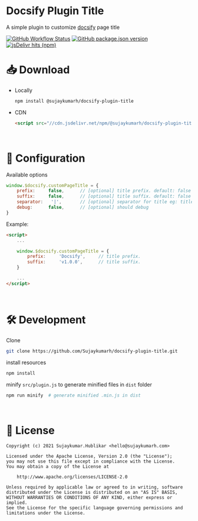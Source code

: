 # Docsify Plugin Title

A simple plugin to customize [docsify](https://github.com/docsifyjs/docsify/) page title

[![GitHub Workflow Status](https://img.shields.io/github/workflow/status/sujaykumarh/docsify-plugin-title/Build%20&%20Publish%20package)](https://github.com/Sujaykumarh/docsify-plugin-title/actions)
[![GitHub package.json version](https://img.shields.io/github/package-json/v/sujaykumarh/docsify-plugin-title)](https://www.npmjs.com/package/@sujaykumarh/docsify-plugin-title)
[![jsDelivr hits (npm)](https://img.shields.io/jsdelivr/npm/hm/@sujaykumarh/docsify-plugin-title)](https://www.jsdelivr.com/package/npm/@sujaykumarh/docsify-plugin-title)
<br>

# 📥 Download

- Locally

    ```bash
    npm install @sujaykumarh/docsify-plugin-title
    ```
- CDN

    ```html
    <script src="//cdn.jsdelivr.net/npm/@sujaykumarh/docsify-plugin-title@1.x/dist/plugin.min.js"></script>
    ```

<br>

# 🧰 Configuration

Available options

```js
window.$docsify.customPageTitle = {
    prefix:     false,      // [optional] title prefix. default: false eg: prefix: "Application"
    suffix:     false,      // [optional] title suffix. default: false eg: suffix: "v1.0.0"
    separator:   '|',       // [optional] separator for title eg: title->   prefix | title | suffix
    debug:      false,      // [optional] should debug
}
```

Example:

```html
<script>
    ...

    window.$docsify.customPageTitle = {
        prefix:     'Docsify',     // title prefix.
        suffix:     'v1.0.0',      // title suffix.
    }

    ...
</script>
```

<br>

# 🛠️ Development

Clone

```bash
git clone https://github.com/Sujaykumarh/docsify-plugin-title.git
```

install resources

```bash
npm install
```

minify `src/plugin.js` to generate minified files in `dist` folder

```bash
npm run minify  # generate minified .min.js in dist
```

<br>

# 📄 License

```
Copyright (c) 2021 Sujaykumar.Hublikar <hello@sujaykumarh.com>

Licensed under the Apache License, Version 2.0 (the "License");
you may not use this file except in compliance with the License.
You may obtain a copy of the License at

    http://www.apache.org/licenses/LICENSE-2.0

Unless required by applicable law or agreed to in writing, software
distributed under the License is distributed on an "AS IS" BASIS,
WITHOUT WARRANTIES OR CONDITIONS OF ANY KIND, either express or implied.
See the License for the specific language governing permissions and
limitations under the License.
```

